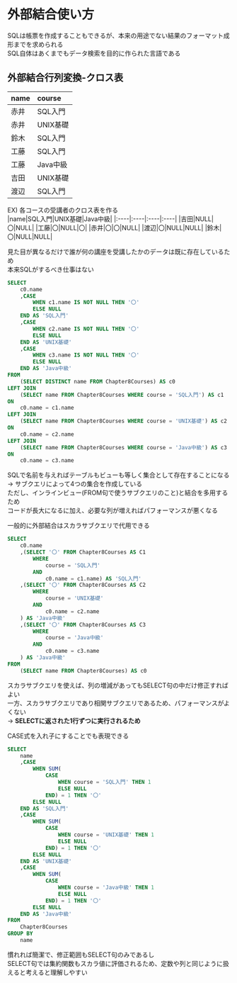 # 外部結合使い方
SQLは帳票を作成することもできるが、本来の用途でない結果のフォーマット成形までを求められる  
SQL自体はあくまでもデータ検索を目的に作られた言語である

## 外部結合行列変換-クロス表
|name|course|
|:----|:----|
|赤井|SQL入門|
|赤井|UNIX基礎|
|鈴木|SQL入門|
|工藤|SQL入門|
|工藤|Java中級|
|吉田|UNIX基礎|
|渡辺|SQL入門|

EX) 各コースの受講者のクロス表を作る  
|name|SQL入門|UNIX基礎|Java中級|
|:----|:----|:----|:----|
|吉田|NULL|〇|NULL|
|工藤|〇|NULL|〇|
|赤井|〇|〇|NULL|
|渡辺|〇|NULL|NULL|
|鈴木|〇|NULL|NULL|

見た目が異なるだけで誰が何の講座を受講したかのデータは既に存在しているため  
本来SQLがするべき仕事はない
``` sql
SELECT
	c0.name
	,CASE
		WHEN c1.name IS NOT NULL THEN '〇'
		ELSE NULL
	END AS 'SQL入門'
	,CASE
		WHEN c2.name IS NOT NULL THEN '〇'
		ELSE NULL
	END AS 'UNIX基礎'
	,CASE
		WHEN c3.name IS NOT NULL THEN '〇'
		ELSE NULL
	END AS 'Java中級'
FROM
	(SELECT DISTINCT name FROM Chapter8Courses) AS c0
LEFT JOIN
	(SELECT name FROM Chapter8Courses WHERE course = 'SQL入門') AS c1
ON
	c0.name = c1.name
LEFT JOIN
	(SELECT name FROM Chapter8Courses WHERE course = 'UNIX基礎') AS c2
ON
	c0.name = c2.name
LEFT JOIN
	(SELECT name FROM Chapter8Courses WHERE course = 'Java中級') AS c3
ON
	c0.name = c3.name
```
SQLで名前を与えればテーブルもビューも等しく集合として存在することになる  
-> サブクエリによって4つの集合を作成している  
ただし、インラインビュー(FROM句で使うサブクエリのこと)と結合を多用するため  
コードが長大になるに加え、必要な列が増えればパフォーマンスが悪くなる

一般的に外部結合はスカラサブクエリで代用できる
``` sql
SELECT
	c0.name
	,(SELECT '〇' FROM Chapter8Courses AS C1
		WHERE
			course = 'SQL入門'
		AND
			c0.name = c1.name) AS 'SQL入門'
	,(SELECT '〇' FROM Chapter8Courses AS C2
		WHERE
			course = 'UNIX基礎'
		AND
			c0.name = c2.name
	) AS 'Java中級'
	,(SELECT '〇' FROM Chapter8Courses AS C3
		WHERE
			course = 'Java中級'
		AND
			c0.name = c3.name
	) AS 'Java中級'
FROM
	(SELECT name FROM Chapter8Courses) AS c0
```
スカラサブクエリを使えば、列の増減があってもSELECT句の中だけ修正すればよい  
一方、スカラサブクエリであり相関サブクエリであるため、パフォーマンスがよくない  
-> **SELECTに返された1行ずつに実行されるため**

CASE式を入れ子にすることでも表現できる  
``` sql
SELECT
	name
	,CASE
		WHEN SUM(
			CASE
				WHEN course = 'SQL入門' THEN 1
				ELSE NULL
			END) = 1 THEN '〇'
		ELSE NULL
	END AS 'SQL入門'
	,CASE
		WHEN SUM(
			CASE
				WHEN course = 'UNIX基礎' THEN 1
				ELSE NULL
			END) = 1 THEN '〇'
		ELSE NULL
	END AS 'UNIX基礎'
	,CASE
		WHEN SUM(
			CASE
				WHEN course = 'Java中級' THEN 1
				ELSE NULL
			END) = 1 THEN '〇'
		ELSE NULL
	END AS 'Java中級'
FROM
	Chapter8Courses
GROUP BY
	name
```
慣れれば簡潔で、修正範囲もSELECT句のみであるし  
SELECT句では集約関数もスカラ値に評価されるため、定数や列と同じように扱えると考えると理解しやすい
